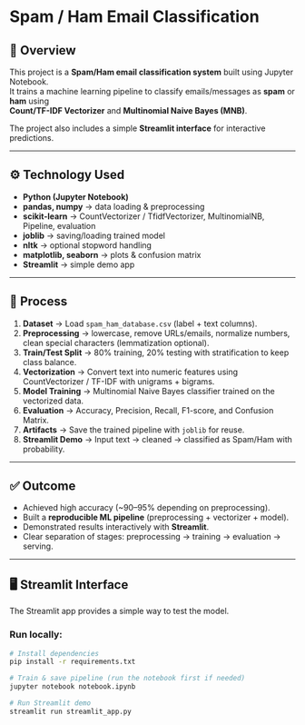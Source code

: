 # Spam / Ham Email Classification

## 📌 Overview
This project is a **Spam/Ham email classification system** built using Jupyter Notebook.  
It trains a machine learning pipeline to classify emails/messages as **spam** or **ham** using  
**Count/TF-IDF Vectorizer** and **Multinomial Naive Bayes (MNB)**.  

The project also includes a simple **Streamlit interface** for interactive predictions.

---

## ⚙️ Technology Used
- **Python (Jupyter Notebook)**
- **pandas, numpy** → data loading & preprocessing
- **scikit-learn** → CountVectorizer / TfidfVectorizer, MultinomialNB, Pipeline, evaluation
- **joblib** → saving/loading trained model
- **nltk** → optional stopword handling
- **matplotlib, seaborn** → plots & confusion matrix
- **Streamlit** → simple demo app

---

## 🔄 Process
1. **Dataset** → Load `spam_ham_database.csv` (label + text columns).  
2. **Preprocessing** → lowercase, remove URLs/emails, normalize numbers, clean special characters (lemmatization optional).  
3. **Train/Test Split** → 80% training, 20% testing with stratification to keep class balance.  
4. **Vectorization** → Convert text into numeric features using CountVectorizer / TF-IDF with unigrams + bigrams.  
5. **Model Training** → Multinomial Naive Bayes classifier trained on the vectorized data.  
6. **Evaluation** → Accuracy, Precision, Recall, F1-score, and Confusion Matrix.  
7. **Artifacts** → Save the trained pipeline with `joblib` for reuse.  
8. **Streamlit Demo** → Input text → cleaned → classified as Spam/Ham with probability.

---

## ✅ Outcome
- Achieved high accuracy (~90–95% depending on preprocessing).  
- Built a **reproducible ML pipeline** (preprocessing + vectorizer + model).  
- Demonstrated results interactively with **Streamlit**.  
- Clear separation of stages: preprocessing → training → evaluation → serving.

---

## 🖥️ Streamlit Interface
The Streamlit app provides a simple way to test the model.

### Run locally:
```bash
# Install dependencies
pip install -r requirements.txt

# Train & save pipeline (run the notebook first if needed)
jupyter notebook notebook.ipynb

# Run Streamlit demo
streamlit run streamlit_app.py
